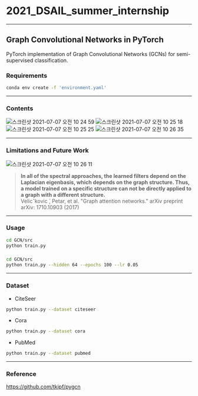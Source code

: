 # 2021_DSAIL_summer_internship
---

## Graph Convolutional Networks in PyTorch

PyTorch implementation of Graph Convolutional Networks (GCNs) for semi-supervised classification.  

### Requirements  

```bash
conda env create -f 'environment.yaml'
```
---  
### Contents  
![스크린샷 2021-07-07 오전 10 24 59](https://user-images.githubusercontent.com/37684658/124686175-973f2980-df0d-11eb-8ba5-049172794e3d.png)
![스크린샷 2021-07-07 오전 10 25 18](https://user-images.githubusercontent.com/37684658/124686204-a1612800-df0d-11eb-9e3e-265850b04a14.png)
![스크린샷 2021-07-07 오전 10 25 25](https://user-images.githubusercontent.com/37684658/124686215-a58d4580-df0d-11eb-8ade-e7001073e65a.png)
![스크린샷 2021-07-07 오전 10 26 35](https://user-images.githubusercontent.com/37684658/124686286-cf466c80-df0d-11eb-977b-ed6f19e363e8.png)

---  

### Limitations and Future Work
![스크린샷 2021-07-07 오전 10 26 11](https://user-images.githubusercontent.com/37684658/124686267-c190e700-df0d-11eb-89c3-97a520bd9134.png)  
> __In all of the spectral approaches, the learned filters depend on the Laplacian eigenbasis, which depends on the graph structure. Thus, a model trained on a specific structure can not be directly applied to a graph with a different structure.__  
> Velicˇkovic ́, Petar, et al. "Graph attention networks." arXiv preprint arXiv: 1710.10903 (2017)

--- 

### Usage

```bash
cd GCN/src
python train.py
```  

### 
```bash
cd GCN/src
python train.py --hidden 64 --epochs 100 --lr 0.05
```
---  
### Dataset  
- CiteSeer
```bash  
python train.py --dataset citeseer
```  
- Cora
```bash  
python train.py --dataset cora
```  
- PubMed
```bash  
python train.py --dataset pubmed
```  
---  
### Reference  
https://github.com/tkipf/pygcn  

